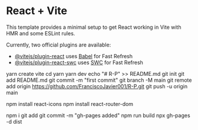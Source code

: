 # React + Vite

This template provides a minimal setup to get React working in Vite with HMR and some ESLint rules.

Currently, two official plugins are available:

- [@vitejs/plugin-react](https://github.com/vitejs/vite-plugin-react/blob/main/packages/plugin-react/README.md) uses [Babel](https://babeljs.io/) for Fast Refresh
- [@vitejs/plugin-react-swc](https://github.com/vitejs/vite-plugin-react-swc) uses [SWC](https://swc.rs/) for Fast Refresh

yarn create vite
cd <tab>
yarn
yarn dev
echo "# R-P" >> README.md
git init
git add README.md
git commit -m "first commit"
git branch -M main
git remote add origin https://github.com/FranciscoJavier001/R-P.git
git push -u origin main

npm install react-icons
npm install react-router-dom

npm i
git add
git commit -m "gh-pages added"
npm run build
npx gh-pages -d dist